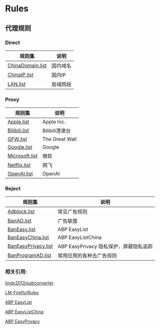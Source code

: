 # Rules

## 代理规则

### Direct

|规则集|说明|
|-|-|
|[ChinaDomain.list](https://github.com/KarasuShin/subconverter-config/blob/master/rules/Direct/ChinaDomain.list)|国内域名|
|[ChinaIP.list](https://github.com/KarasuShin/subconverter-config/blob/master/rules/Direct/ChinaIP.list)| 国内IP|
|[LAN.list](https://github.com/KarasuShin/subconverter-config/blob/master/Direct/LAN.list)|局域网段|

### Proxy

|规则集|说明|
|-|-|
|[Apple.list](https://github.com/KarasuShin/subconverter-config/blob/master/Proxy/Apple.list)|Apple Inc.|
|[Bilibili.list](https://github.com/KarasuShin/subconverter-config/blob/master/Proxy/Bilibili.list)|Bilibili港澳台|
|[GFW.list](https://github.com/KarasuShin/subconverter-config/blob/master/Proxy/GFW.list)|The Great Wall|
|[Google.list](https://github.com/KarasuShin/subconverter-config/blob/master/Proxy/Google.list)|Google|
|[Microsoft.list](https://github.com/KarasuShin/subconverter-config/blob/master/Proxy/Microsoft.list)|微软|
|[Netflix.list](https://github.com/KarasuShin/subconverter-config/blob/master/Proxy/Netflix.list)|网飞|
|[OpenAI.list](https://github.com/KarasuShin/subconverter-config/blob/master/Proxy/OpenAI.list)|OpenAI|

### Reject
|规则集|说明|
|-|-|
|[Adblock.list](https://github.com/KarasuShin/subconverter-config/blob/master/Reject/Adblock.list)|常见广告规则|
|[BanAD.list](https://github.com/KarasuShin/subconverter-config/blob/master/Reject/BanAD.list)|广告联盟|
|[BanEasy.list](https://github.com/KarasuShin/subconverter-config/blob/master/Reject/BanEasy.list)|ABP EasyList|
|[BanEasyChina.list](https://github.com/KarasuShin/subconverter-config/blob/master/Reject/BanEasyChina.list)|ABP EasyListChina|
|[BanEasyPrivacy.list](https://github.com/KarasuShin/subconverter-config/blob/master/Reject/BanEasyPrivacy.list)|ABP EasyPrivacy 隐私保护，屏蔽隐私追踪|
|[BanProgramAD.list](https://github.com/KarasuShin/subconverter-config/blob/master/Reject/BanProgramAD.list)|常用应用的各种去广告规则|

### 相关引用:

[tindy2013/subconverter](https://github.com/tindy2013/subconverter)

[LM-Firefly/Rules](https://github.com/LM-Firefly/Rules)

[ABP EasyList](https://easylist-downloads.adblockplus.org/easylist.txt)

[ABP EasyListChina](https://easylist-downloads.adblockplus.org/easylistchina.txt)

[ABP EasyPrivacy](https://easylist-downloads.adblockplus.org/easyprivacy.txt)
